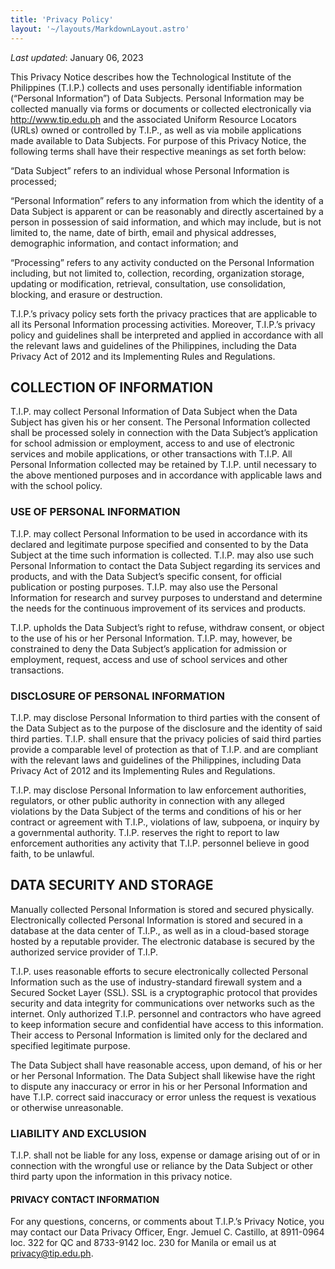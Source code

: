 ```yaml
---
title: 'Privacy Policy'
layout: '~/layouts/MarkdownLayout.astro'
---
```


_Last updated_: January 06, 2023

This Privacy Notice describes how the Technological Institute of the Philippines (T.I.P.) collects and uses personally identifiable information  (“Personal Information”) of Data Subjects. Personal Information may be collected manually via forms or documents or collected electronically via  http://www.tip.edu.ph and the associated Uniform Resource Locators (URLs) owned or controlled by T.I.P., as well as via mobile applications made  available to Data Subjects. For purpose of this Privacy Notice, the following terms shall have their respective meanings as set forth below: 

“Data Subject” refers to an individual whose Personal Information is processed; 

“Personal Information” refers to any information from which the identity of a Data Subject is apparent or can be reasonably and directly ascertained  by a person in possession of said information, and which may include, but is not limited to, the name, date of birth, email and physical addresses,  demographic information, and contact information; and 
 
“Processing” refers to any activity conducted on the Personal Information including, but not limited to, collection, recording, organization storage,  updating or modification, retrieval, consultation, use consolidation, blocking, and erasure or destruction. 

T.I.P.’s privacy policy sets forth the privacy practices that are applicable to all its Personal Information processing activities. Moreover, T.I.P.’s  privacy policy and guidelines shall be interpreted and applied in accordance with all the relevant laws and guidelines of the Philippines, including the  Data Privacy Act of 2012 and its Implementing Rules and Regulations.

## COLLECTION OF INFORMATION

T.I.P. may collect Personal Information of Data Subject when the Data Subject has given his or her consent. The Personal Information collected shall  be processed solely in connection with the Data Subject’s application for school admission or employment, access to and use of electronic services  and mobile applications, or other transactions with T.I.P. All Personal Information collected may be retained by T.I.P. until necessary to the above mentioned purposes and in accordance with applicable laws and with the school policy. 

### USE OF PERSONAL INFORMATION

T.I.P. may collect Personal Information to be used in accordance with its declared and legitimate purpose specified and consented to by the Data  Subject at the time such information is collected. T.I.P. may also use such Personal Information to contact the Data Subject regarding its services  and products, and with the Data Subject’s specific consent, for official publication or posting purposes. T.I.P. may also use the Personal Information  for research and survey purposes to understand and determine the needs for the continuous improvement of its services and products. 

T.I.P. upholds the Data Subject’s right to refuse, withdraw consent, or object to the use of his or her Personal Information. T.I.P. may, however, be  constrained to deny the Data Subject’s application for admission or employment, request, access and use of school services and other transactions.

### DISCLOSURE OF PERSONAL INFORMATION

T.I.P. may disclose Personal Information to third parties with the consent of the Data Subject as to the purpose of the disclosure and the identity of  said third parties. T.I.P. shall ensure that the privacy policies of said third parties provide a comparable level of protection as that of T.I.P. and are  compliant with the relevant laws and guidelines of the Philippines, including Data Privacy Act of 2012 and its Implementing Rules and Regulations. 

 

T.I.P. may disclose Personal Information to law enforcement authorities, regulators, or other public authority in connection with any alleged violations by the Data Subject of the terms and conditions of his or her contract or agreement with T.I.P., violations of law, subpoena, or inquiry by a  governmental authority. T.I.P. reserves the right to report to law enforcement authorities any activity that T.I.P. personnel believe in good faith, to be  unlawful. 

## DATA SECURITY AND STORAGE

Manually collected Personal Information is stored and secured physically. Electronically collected Personal Information is stored and secured in a  database at the data center of T.I.P., as well as in a cloud-based storage hosted by a reputable provider. The electronic database is secured by the  authorized service provider of T.I.P. 

T.I.P. uses reasonable efforts to secure electronically collected Personal Information such as the use of industry-standard firewall system and a Secured Socket Layer (SSL). SSL is a cryptographic protocol that provides security and data integrity for communications over networks such as the  internet. Only authorized T.I.P. personnel and contractors who have agreed to keep information secure and confidential have access to this  information. Their access to Personal Information is limited only for the declared and specified legitimate purpose. 

The Data Subject shall have reasonable access, upon demand, of his or her or her Personal Information. The Data Subject shall likewise have the  right to dispute any inaccuracy or error in his or her Personal Information and have T.I.P. correct said inaccuracy or error unless the request is vexatious or otherwise unreasonable.

### LIABILITY AND EXCLUSION

T.I.P. shall not be liable for any loss, expense or damage arising out of or in connection with the wrongful use or reliance by the Data Subject or  other third party upon the information in this privacy notice.

#### PRIVACY CONTACT INFORMATION

For any questions, concerns, or comments about T.I.P.’s Privacy Notice, you may contact our Data Privacy Officer, Engr. Jemuel C. Castillo, at 8911-0964 loc. 322 for QC and 8733-9142 loc. 230 for Manila or email us at privacy@tip.edu.ph.

